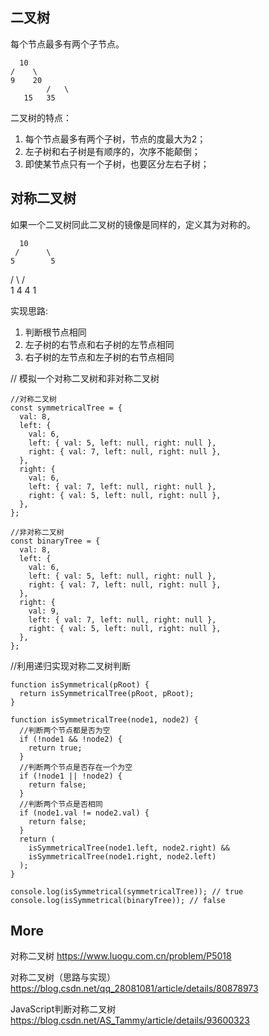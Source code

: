 ## 二叉树

每个节点最多有两个子节点。

	  10
	/    \
	9    20
			/   \
	   15   35

二叉树的特点：

1. 每个节点最多有两个子树，节点的度最大为2；
2. 左子树和右子树是有顺序的，次序不能颠倒；
3. 即使某节点只有一个子树，也要区分左右子树；

## 对称二叉树

如果一个二叉树同此二叉树的镜像是同样的，定义其为对称的。

      10
	 /      \
	5        5
/		\	    /  \
1   4	   4    1

实现思路:
1. 判断根节点相同
2. 左子树的右节点和右子树的左节点相同
3. 右子树的左节点和左子树的右节点相同

// 模拟一个对称二叉树和非对称二叉树
```
//对称二叉树
const symmetricalTree = {
  val: 8,
  left: {
    val: 6,
    left: { val: 5, left: null, right: null },
    right: { val: 7, left: null, right: null },
  },
  right: {
    val: 6,
    left: { val: 7, left: null, right: null },
    right: { val: 5, left: null, right: null },
  },
};

//非对称二叉树
const binaryTree = {
  val: 8,
  left: {
    val: 6,
    left: { val: 5, left: null, right: null },
    right: { val: 7, left: null, right: null },
  },
  right: {
    val: 9,
    left: { val: 7, left: null, right: null },
    right: { val: 5, left: null, right: null },
  },
};
```

//利用递归实现对称二叉树判断
```
function isSymmetrical(pRoot) {
  return isSymmetricalTree(pRoot, pRoot);
}

function isSymmetricalTree(node1, node2) {
  //判断两个节点都是否为空
  if (!node1 && !node2) {
    return true;
  }
  //判断两个节点是否存在一个为空
  if (!node1 || !node2) {
    return false;
  }
  //判断两个节点是否相同
  if (node1.val != node2.val) {
    return false;
  }
  return (
    isSymmetricalTree(node1.left, node2.right) &&
    isSymmetricalTree(node1.right, node2.left)
  );
}

console.log(isSymmetrical(symmetricalTree)); // true
console.log(isSymmetrical(binaryTree)); // false

```

## More 

对称二叉树
https://www.luogu.com.cn/problem/P5018

对称二叉树（思路与实现） 
https://blog.csdn.net/qq_28081081/article/details/80878973

JavaScript判断对称二叉树 
https://blog.csdn.net/AS_Tammy/article/details/93600323